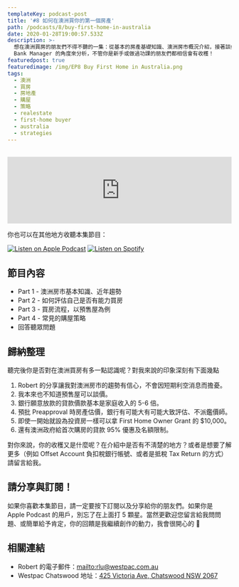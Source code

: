 ```yaml
---
templateKey: podcast-post
title: '#8 如何在澳洲買你的第一個房產'
path: /podcasts/8/buy-first-home-in-australia
date: 2020-01-28T19:00:57.533Z
description: >-
  想在澳洲買房的朋友們不得不聽的一集：從基本的房產基礎知識、澳洲房市概況介紹，接著談如何評估自己是否有能力扛房貸，最後分享買預售屋的步驟。從專業的銀行經理 
  Bank Manager 的角度來分析，不管你是新手或做過功課的朋友們都相信會有收穫！
featuredpost: true
featuredimage: /img/EP8 Buy First Home in Australia.png
tags:
  - 澳洲
  - 買房
  - 房地產
  - 購屋
  - 策略
  - realestate
  - first-home buyer
  - australia
  - strategies
---
```

<br/>

<iframe src="https://www.listennotes.com/embedded/e/b236e780ba44458090674549a37d16ae/" height="150px" width="100%" style="width: 1px; min-width: 100%;" frameborder="0" scrolling="no"></iframe>

你也可以在其他地方收聽本集節目：

[![Listen on Apple Podcast](/img/apple_badge.svg)](https://podcasts.apple.com/au/podcast/8-%E5%A6%82%E4%BD%95%E5%9C%A8%E6%BE%B3%E6%B4%B2%E8%B2%B7%E4%BD%A0%E7%9A%84%E7%AC%AC%E4%B8%80%E5%80%8B%E6%88%BF%E7%94%A2/id1479619488?i=1000463941386) [![Listen on Spotify](/img/spotify-badge-165x40.svg)](https://open.spotify.com/episode/1W6UhWJiVwBvr7yLhCejAk)

## 節目內容

* Part 1 - 澳洲房市基本知識、近年趨勢
* Part 2 - 如何評估自己是否有能力買房
* Part 3 - 買房流程，以預售屋為例
* Part 4 - 常見的購屋策略
* 回答聽眾問題

## 歸納整理

聽完後你是否對在澳洲買房有多一點認識呢？對我來說的印象深刻有下面幾點

1. Robert 的分享讓我對澳洲房市的趨勢有信心，不會因短期利空消息而擔憂。
2. 我本來也不知道預售屋可以談價。
3. 銀行願意放款的貸款價款基本是家庭收入的 5-6 倍。
4. 預批 Preapproval 時房產估價，銀行有可能大有可能大致評估、不派鑑價師。
5. 即使一開始就設為投資房一樣可以拿 First Home Owner Grant 的 $10,000。
6. 還有澳洲政府給首次購房的貸款 95% 優惠及名額限制。

對你來說，你的收穫又是什麼呢？在介紹中是否有不淸楚的地方？或者是想要了解更多（例如 Offset Account 負扣稅銀行帳號、或者是抵稅 Tax Return 的方式）請留言給我。

## 請分享與訂閱！

如果你喜歡本集節目，請一定要按下訂閱以及分享給你的朋友們。如果你是 Apple Podcast 的用戶，別忘了在上面打 5 顆星。當然更歡迎您留言給我問問題、或簡單給予肯定，你的回饋是我繼續創作的動力，我會很開心的 🙏 

## 相關連結

* Robert 的電子郵件：[mailto:rlu@westpac.com.au](rlu@westpac.com.au) 
* Westpac Chatswood 地址：[425 Victoria Ave, Chatswood NSW 2067](https://goo.gl/maps/kif6UqGox8MsTf3e8)

